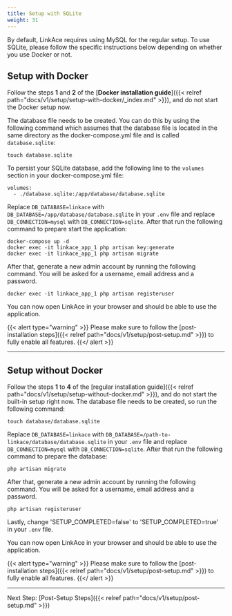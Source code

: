 ```yaml
---
title: Setup with SQLite
weight: 31
---
```


By default, LinkAce requires using MySQL for the regular setup. To use SQLite, please follow the specific instructions below depending on whether you use Docker or not.


## Setup with Docker

Follow the steps **1** and **2** of the [**Docker installation guide**]({{< relref path="docs/v1/setup/setup-with-docker/_index.md" >}}), and do not start the Docker setup now.

The database file needs to be created. You can do this by using the following command which assumes that the database file is located in the same directory as the docker-compose.yml file and is called `database.sqlite`:

```
touch database.sqlite
```

To persist your SQLite database, add the following line to the `volumes` section in your docker-compose.yml file:

```
volumes:
  - ./database.sqlite:/app/database/database.sqlite
```

Replace `DB_DATABASE=linkace` with `DB_DATABASE=/app/database/database.sqlite` in your `.env` file and replace `DB_CONNECTION=mysql` with `DB_CONNECTION=sqlite`.
After that run the following command to prepare start the application:

```
docker-compose up -d
docker exec -it linkace_app_1 php artisan key:generate
docker exec -it linkace_app_1 php artisan migrate
```

After that, generate a new admin account by running the following command. You will be asked for a username, email address and a password.

```
docker exec -it linkace_app_1 php artisan registeruser
```

You can now open LinkAce in your browser and should be able to use the application.

{{< alert type="warning" >}}
Please make sure to follow the [post-installation steps]({{< relref path="docs/v1/setup/post-setup.md" >}}) to fully enable all features.
{{</ alert >}}


---


## Setup without Docker

Follow the steps **1** to **4** of the [regular installation guide]({{< relref path="docs/v1/setup/setup-without-docker.md" >}}), and do not start the built-in setup right now. The database file needs to be created, so run the following command:

```
touch database/database.sqlite
```

Replace `DB_DATABASE=linkace` with `DB_DATABASE=/path-to-linkace/database/database.sqlite` in your `.env` file and replace `DB_CONNECTION=mysql` with `DB_CONNECTION=sqlite`.
After that run the following command to prepare the database:

```
php artisan migrate
```

After that, generate a new admin account by running the following command. You will be asked for a username, email address and a password.

```
php artisan registeruser
```

Lastly, change 'SETUP_COMPLETED=false' to 'SETUP_COMPLETED=true' in your `.env` file.

You can now open LinkAce in your browser and should be able to use the application.

{{< alert type="warning" >}}
Please make sure to follow the [post-installation steps]({{< relref path="docs/v1/setup/post-setup.md" >}}) to fully enable all features.
{{</ alert >}}

---


Next Step: [Post-Setup Steps]({{< relref path="docs/v1/setup/post-setup.md" >}})
